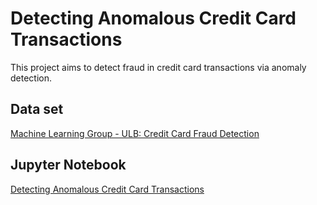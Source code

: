 # Detecting Anomalous Credit Card Transactions

This project aims to detect fraud in credit card transactions via anomaly detection.

## Data set

[Machine Learning Group - ULB: Credit Card Fraud Detection](https://www.kaggle.com/datasets/mlg-ulb/creditcardfraud)

## Jupyter Notebook

[Detecting Anomalous Credit Card Transactions](./detecting-anomalous-credit-card-transactions.ipynb)
